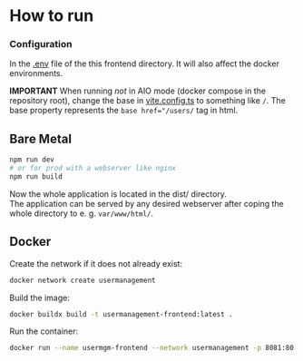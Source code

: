 # How to run

### Configuration

In the [.env](.env) file of the this frontend directory. It will also affect the docker environments.

**IMPORTANT** When running *not* in AIO mode (docker compose in the repository root), change the base in [vite.config.ts](vite.config.ts) to something like `/`. The base property represents the `base href="/users/` tag in html.

## Bare Metal

```bash
npm run dev
# or for prod with a webserver like nginx
npm run build
```

Now the whole application is located in the dist/ directory.<br>
The application can be served by any desired webserver after coping the whole directory to e. g. `var/www/html/`.

## Docker

Create the network if it does not already exist:

```bash
docker network create usermanagement
```

Build the image:

```bash
docker buildx build -t usermanagement-frontend:latest .
```

Run the container:

```bash
docker run --name usermgm-frontend --network usermanagement -p 8081:80 -d usermanagement-frontend
```

